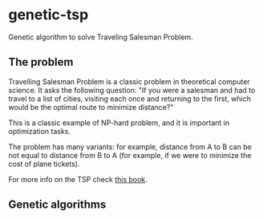 # genetic-tsp
Genetic algorithm to solve Traveling Salesman Problem.

<h2> The problem </h2>
Travelling Salesman Problem is a classic problem in theoretical computer science. It asks the following question: "If you were a salesman and had to travel to a list of cities, visiting each once and returning to the first, which would be the optimal route to minimize distance?"

This is a classic example of NP-hard problem, and it is important in optimization tasks.

The problem has many variants: for example, distance from A to B can be not equal to distance from B to A (for example, if we were to minimize the cost of plane tickets).

For more info on the TSP check <a href="https://books.google.es/books?id=BXBGAAAAYAAJ&redir_esc=y">this book</a>.

<h2> Genetic algorithms </h2>
